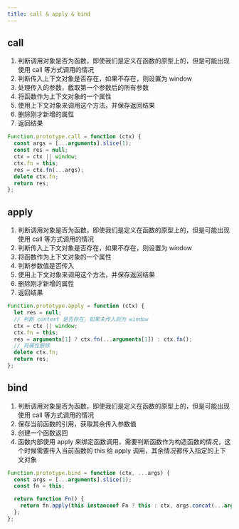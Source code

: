 ```yaml
---
title: call & apply & bind
---
```


## call

1. 判断调用对象是否为函数，即使我们是定义在函数的原型上的，但是可能出现使用 call 等方式调用的情况
2. 判断传入上下文对象是否存在，如果不存在，则设置为 window
3. 处理传入的参数，截取第一个参数后的所有参数
4. 将函数作为上下文对象的一个属性
5. 使用上下文对象来调用这个方法，并保存返回结果
6. 删除刚才新增的属性
7. 返回结果

```js
Function.prototype.call = function (ctx) {
  const args = [...arguments].slice(1);
  const res = null;
  ctx = ctx || window;
  ctx.fn = this;
  res = ctx.fn(...args);
  delete ctx.fn;
  return res;
};
```

## apply

1. 判断调用对象是否为函数，即使我们是定义在函数的原型上的，但是可能出现使用 call 等方式调用的情况
2. 判断传入上下文对象是否存在，如果不存在，则设置为 window
3. 将函数作为上下文对象的一个属性
4. 判断参数值是否传入
5. 使用上下文对象来调用这个方法，并保存返回结果
6. 删除刚才新增的属性
7. 返回结果

```js
Function.prototype.apply = function (ctx) {
  let res = null;
  // 判断 context 是否存在，如果未传入则为 window
  ctx = ctx || window;
  ctx.fn = this;
  res = arguments[1] ? ctx.fn(...arguments[1]) : ctx.fn();
  // 将属性删除
  delete ctx.fn;
  return res;
};
```

## bind

1. 判断调用对象是否为函数，即使我们是定义在函数的原型上的，但是可能出现使用 call 等方式调用的情况
2. 保存当前函数的引用，获取其余传入参数值
3. 创建一个函数返回
4. 函数内部使用 apply 来绑定函数调用，需要判断函数作为构造函数的情况，这个时候需要传入当前函数的 this 给 apply 调用，其余情况都传入指定的上下文对象

```js
Function.prototype.bind = function (ctx, ...args) {
  const args = [...arguments].slice(1);
  const fn = this;

  return function Fn() {
    return fn.apply(this instanceof Fn ? this : ctx, args.concat(...arguments));
  };
};
```
